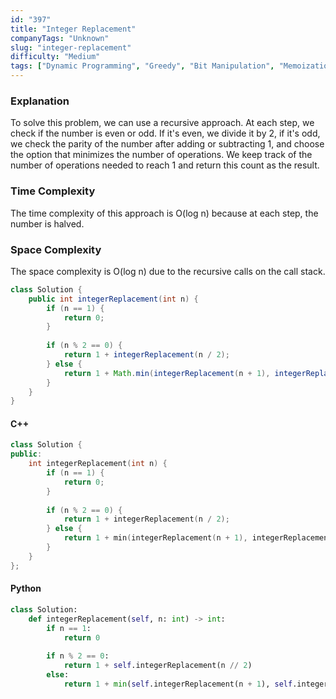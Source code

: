 ```yaml
---
id: "397"
title: "Integer Replacement"
companyTags: "Unknown"
slug: "integer-replacement"
difficulty: "Medium"
tags: ["Dynamic Programming", "Greedy", "Bit Manipulation", "Memoization"]
---
```


### Explanation
To solve this problem, we can use a recursive approach. At each step, we check if the number is even or odd. If it's even, we divide it by 2, if it's odd, we check the parity of the number after adding or subtracting 1, and choose the option that minimizes the number of operations. We keep track of the number of operations needed to reach 1 and return this count as the result.

### Time Complexity
The time complexity of this approach is O(log n) because at each step, the number is halved.

### Space Complexity
The space complexity is O(log n) due to the recursive calls on the call stack.

```java
class Solution {
    public int integerReplacement(int n) {
        if (n == 1) {
            return 0;
        }
        
        if (n % 2 == 0) {
            return 1 + integerReplacement(n / 2);
        } else {
            return 1 + Math.min(integerReplacement(n + 1), integerReplacement(n - 1));
        }
    }
}
```

#### C++
```cpp
class Solution {
public:
    int integerReplacement(int n) {
        if (n == 1) {
            return 0;
        }
        
        if (n % 2 == 0) {
            return 1 + integerReplacement(n / 2);
        } else {
            return 1 + min(integerReplacement(n + 1), integerReplacement(n - 1));
        }
    }
};
```

#### Python
```python
class Solution:
    def integerReplacement(self, n: int) -> int:
        if n == 1:
            return 0
        
        if n % 2 == 0:
            return 1 + self.integerReplacement(n // 2)
        else:
            return 1 + min(self.integerReplacement(n + 1), self.integerReplacement(n - 1))
```